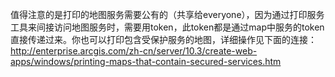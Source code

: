 值得注意的是打印的地图服务需要公有的（共享给everyone），因为通过打印服务工具来间接访问地图服务时，需要用token，此token都是通过map中服务的token直接传递过来。你也可以打印包含受保护服务的地图，详细操作见下面的连接： 
http://enterprise.arcgis.com/zh-cn/server/10.3/create-web-apps/windows/printing-maps-that-contain-secured-services.htm
